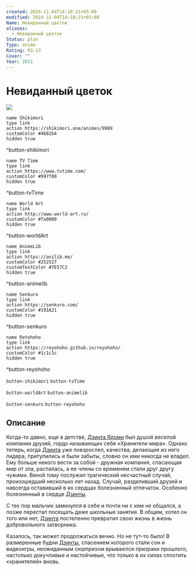 ```yaml
---
created: 2024-11-04T14:18:21+03:00
modified: 2024-11-04T14:18:21+03:00
Name: Невиданный цветок
aliases:
  - Невиданный цветок
Status: plan
Type: anime
Rating: PG-13
Cover: ""
Year: 2011
---
```


# Невиданный цветок

![](https://nyaa.shikimori.one/uploads/poster/animes/9989/0fc4689b8050ef10ffb57e456182be8d.jpeg)

```button
name Shikimori
type link
action https://shikimori.one/animes/9989
customColor #4682b4
hidden true
```
^button-shikimori

```button
name TV Time
type link
action https://www.tvtime.com/
customColor #997f00
hidden true
```
^button-tvTime

```button
name World Art
type link
action http://www.world-art.ru/
customColor #7a0000
hidden true
```
^button-worldArt

```button
name AnimeLib
type link
action https://anilib.me/
customColor #252527
customTextColor #7E57C2
hidden true
```
^button-animelib

```button
name Senkuro
type link
action https://senkuro.com/
customColor #191A21
hidden true
```
^button-senkuro

```button
name ReYohoho
type link
action https://reyohoho.github.io/reyohoho/
customColor #1c1c1c
hidden true
```
^button-reyohoho

`button-shikimori` `button-tvTime`

`button-worldArt` `button-animelib`

`button-senkuro` `button-reyohoho`

## Описание

Когда-то давно, еще в детстве, [Дзинта Ядоми](https://shikimori.one/characters/40591-jinta-yadomi) был душой веселой компании друзей, гордо называющих себя «Хранители мира». Однако теперь, когда [Дзинта](https://shikimori.one/characters/40591-jinta-yadomi) уже повзрослел, качества, делающие из него лидера, притупились и были забыты, словно он ими никогда не владел. Ему больше некого вести за собой - дружная компания, спасающая мир от зла, распалась, а ее члены со временем стали друг другу чужими. Виной тому послужил трагический несчастный случай, произошедший несколько лет назад. Случай, разделивший друзей и навсегда оставивший в их сердцах болезненный отпечаток. Особенно болезненный в сердце [Дзинты](https://shikimori.one/characters/40591-jinta-yadomi).

С тех пор мальчик замкнулся в себе и почти ни с кем не общался, а позже перестал посещать даже школьные занятия. В общем, хотел он того или нет, [Дзинта](https://shikimori.one/characters/40591-jinta-yadomi) постепенно превратил свою жизнь в жизнь добровольного затворника.

Казалось, так может продолжаться вечно. Но не тут-то было! В размеренные будни [Дзинты](https://shikimori.one/characters/40591-jinta-yadomi), спасением которого стали сон и видеоигры, неожиданным сюрпризом врываются призраки прошлого, настолько докучливые и настойчивые, что только в их силах сплотить «хранителей» вновь.
